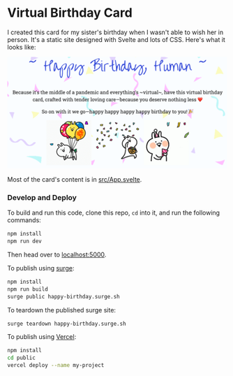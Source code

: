 # Virtual Birthday Card

I created this card for my sister's birthday when I wasn't able to wish her in person. It's a static site designed with Svelte and lots of CSS. Here's what it looks like:

![Birthday Card Preview](preview.png)

Most of the card's content is in [src/App.svelte](https://github.com/insiyab/happy-birthday/blob/master/src/App.svelte).

### Develop and Deploy

To build and run this code, clone this repo, `cd` into it, and run the following commands:

```bash
npm install
npm run dev
```

Then head over to [localhost:5000](http://localhost:5000/).

To publish using [surge](https://surge.sh/):
```bash
npm install
npm run build
surge public happy-birthday.surge.sh
```

To teardown the published surge site:
```bash
surge teardown happy-birthday.surge.sh
```

To publish using [Vercel](https://vercel.com):
```bash
npm install
cd public
vercel deploy --name my-project
```
